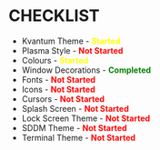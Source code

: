 # CHECKLIST
* Kvantum Theme - <span style="color:yellow">**Started**</span>
* Plasma Style - <span style="color:red">**Not Started**</span>
* Colours - <span style="color:yellow">**Started**</span>
* Window Decorations  - <span style="color:green">**Completed**</span>
* Fonts  - <span style="color:red">**Not Started**</span>
* Icons  - <span style="color:red">**Not Started**</span>
* Cursors  - <span style="color:red">**Not Started**</span>
* Splash Screen  - <span style="color:red">**Not Started**</span>
* Lock Screen Theme  - <span style="color:red">**Not Started**</span>
* SDDM Theme - <span style="color:red">**Not Started**</span>
* Terminal Theme  - <span style="color:red">**Not Started**</span>
